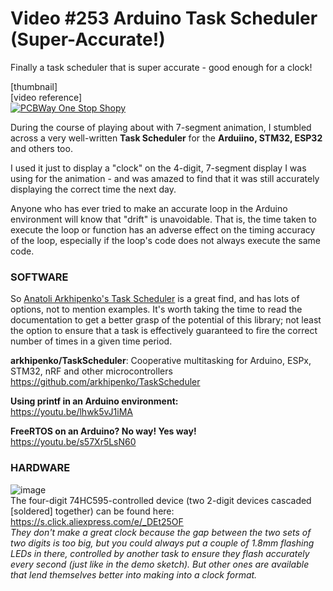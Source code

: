 # Video #253 Arduino Task Scheduler (Super-Accurate!)
Finally a task scheduler that is super accurate - good enough for a clock!

[thumbnail]  
[video reference]  
[![PCBWay One Stop Shopy](https://user-images.githubusercontent.com/20911308/197213913-10dc32a6-0113-4d9b-9a8d-ea8fa198e550.gif "PCBWay One Stop Prototyping Shop")](https://pcbway.com/)  

During the course of playing about with 7-segment animation, I stumbled across a very well-written **Task Scheduler** for the **Arduiino, STM32, ESP32** and others too.

I used it just to display a "clock" on the 4-digit, 7-segment display I was using for the animation - and was amazed to find that it was still accurately displaying the correct time the next day.

Anyone who has ever tried to make an accurate loop in the Arduino environment will know that "drift" is unavoidable. That is, the time taken to execute the loop or function has an adverse effect on the timing accuracy of the loop, especially if the loop's code does not always execute the same code.

### SOFTWARE
So [Anatoli Arkhipenko's Task Scheduler](https://github.com/arkhipenko/TaskScheduler) is a great find, and has lots of options, not to mention examples. It's worth taking the time to read the documentation to get a better grasp of the potential of this library; not least the option to ensure that a task is effectively guaranteed to fire the correct number of times in a given time period.

**arkhipenko/TaskScheduler**: Cooperative multitasking for Arduino, ESPx, STM32, nRF and other microcontrollers  
https://github.com/arkhipenko/TaskScheduler 

**Using printf in an Arduino environment:**  
https://youtu.be/lhwk5vJ1iMA  

**FreeRTOS on an Arduino? No way! Yes way!**  
https://youtu.be/s57Xr5LsN60  

### HARDWARE
![image](https://user-images.githubusercontent.com/20911308/197213109-80e960f4-d2d0-4ad8-9e12-d8d1d600e6a9.png)  
The four-digit 74HC595-controlled device (two 2-digit devices cascaded [soldered] together) can be found here:  
https://s.click.aliexpress.com/e/_DEt25OF  
_They don't make a great clock because the gap between the two sets of two digits is too big, but you could always put a couple of 1.8mm flashing LEDs in there, controlled by another task to ensure they flash accurately every second (just like in the demo sketch). But other ones are available that lend themselves better into making into a clock format._  


